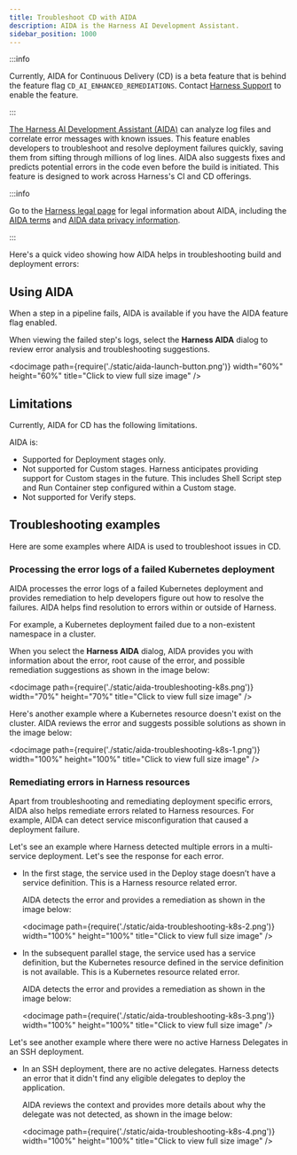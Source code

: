 ```yaml
---
title: Troubleshoot CD with AIDA
description: AIDA is the Harness AI Development Assistant.
sidebar_position: 1000
---
```


:::info

Currently, AIDA for Continuous Delivery (CD) is a beta feature that is behind the feature flag `CD_AI_ENHANCED_REMEDIATIONS`. Contact [Harness Support](mailto:support@harness.io) to enable the feature.

:::

[The Harness AI Development Assistant (AIDA)](https://harness.io/products/aida) can analyze log files and correlate error messages with known issues. This feature enables developers to troubleshoot and resolve deployment failures quickly, saving them from sifting through millions of log lines. AIDA also suggests fixes and predicts potential errors in the code even before the build is initiated. This feature is designed to work across Harness's CI and CD offerings.

:::info

Go to the [Harness legal page](https://www.harness.io/legal) for legal information about AIDA, including the [AIDA terms](https://www.harness.io/legal/aida-terms) and [AIDA data privacy information](https://www.harness.io/legal/aida-privacy).

:::

Here's a quick video showing how AIDA helps in troubleshooting build and deployment errors: 

<!-- Video: AIDA demo
https://www.youtube.com/watch?v=p-3FZM49RqQ-->
<docvideo src="https://www.youtube.com/watch?v=p-3FZM49RqQ" />

## Using AIDA

When a step in a pipeline fails, AIDA is available if you have the AIDA feature flag enabled.

When viewing the failed step's logs, select the **Harness AIDA** dialog to review error analysis and troubleshooting suggestions.

<docimage path={require('./static/aida-launch-button.png')} width="60%" height="60%" title="Click to view full size image" /> 

## Limitations

Currently, AIDA for CD has the following limitations.

AIDA is:

- Supported for Deployment stages only.
- Not supported for Custom stages. Harness anticipates providing support for Custom stages in the future. This includes Shell Script step and Run Container step configured within a Custom stage.
- Not supported for Verify steps.

## Troubleshooting examples

Here are some examples where AIDA is used to troubleshoot issues in CD.

### Processing the error logs of a failed Kubernetes deployment

AIDA processes the error logs of a failed Kubernetes deployment and provides remediation to help developers figure out how to resolve the failures. AIDA helps find resolution to errors within or outside of Harness.

For example, a Kubernetes deployment failed due to a non-existent namespace in a cluster. 

When you select the **Harness AIDA** dialog, AIDA provides you with information about the error, root cause of the error, and possible remediation suggestions as shown in the image below: 

<docimage path={require('./static/aida-troubleshooting-k8s.png')} width="70%" height="70%" title="Click to view full size image" /> 

Here's another example where a Kubernetes resource doesn't exist on the cluster. AIDA reviews the error and suggests possible solutions as shown in the image below: 

<docimage path={require('./static/aida-troubleshooting-k8s-1.png')} width="100%" height="100%" title="Click to view full size image" /> 

### Remediating errors in Harness resources

Apart from troubleshooting and remediating deployment specific errors, AIDA also helps remediate errors related to Harness resources. For example, AIDA can detect service misconfiguration that caused a deployment failure.

Let's see an example where Harness detected multiple errors in a multi-service deployment. Let's see the response for each error.

* In the first stage, the service used in the Deploy stage doesn’t have a service definition. This is a Harness resource related error.
  
  AIDA detects the error and provides a remediation as shown in the image below:  
  
  <docimage path={require('./static/aida-troubleshooting-k8s-2.png')} width="100%" height="100%" title="Click to view full size image" />

* In the subsequent parallel stage, the service used has a service definition, but the Kubernetes resource defined in the service definition is not available. This is a Kubernetes resource related error.
  
  AIDA detects the error and provides a remediation as shown in the image below:  

  <docimage path={require('./static/aida-troubleshooting-k8s-3.png')} width="100%" height="100%" title="Click to view full size image" />

Let's see another example where there were no active Harness Delegates in an SSH deployment. 

* In an SSH deployment, there are no active delegates. Harness detects an error that it didn't find any eligible delegates to deploy the application. 
  
  AIDA reviews the context and provides more details about why the delegate was not detected, as shown in the image below:  

  <docimage path={require('./static/aida-troubleshooting-k8s-4.png')} width="100%" height="100%" title="Click to view full size image" />


  

